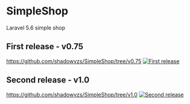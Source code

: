 # SimpleShop
Laravel 5.6 simple shop

## First release - v0.75
https://github.com/shadowvzs/SimpleShop/tree/v0.75
[![First release](http://img.youtube.com/vi/yeHF1syeKMY/0.jpg)](http://www.youtube.com/watch?v=yeHF1syeKMY)


## Second release - v1.0
https://github.com/shadowvzs/SimpleShop/tree/v1.0
[![Second release](http://img.youtube.com/vi/558GE7MsdJs/0.jpg)](http://www.youtube.com/watch?v=558GE7MsdJs)




